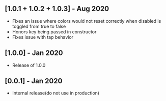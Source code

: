## [1.0.1 + 1.0.2 + 1.0.3] - Aug 2020

* Fixes an issue where colors would not reset correctly when disabled is toggled from true to false
* Honors key being passed in constructor
* Fixes issue with tap behavior

## [1.0.0] - Jan 2020

* Release of 1.0.0

## [0.0.1] - Jan 2020

* Internal release(do not use in production)